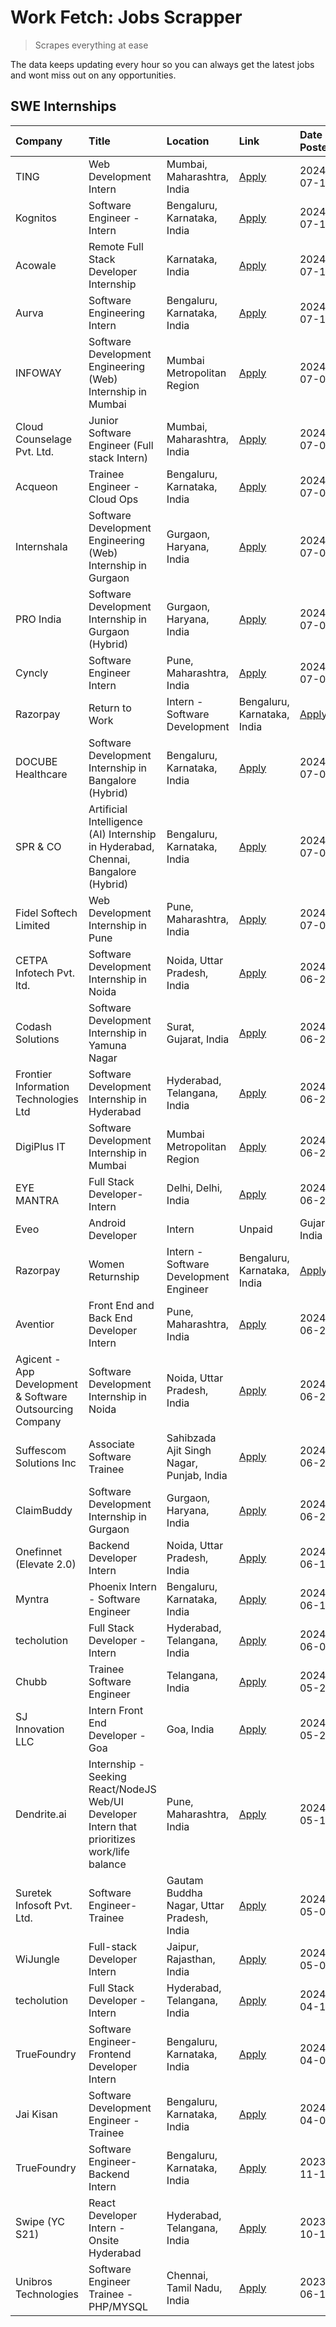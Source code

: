 # Work Fetch: Jobs Scrapper
> Scrapes everything at ease

The data keeps updating every hour so you can always get the latest jobs and wont miss out on any opportunities.

## SWE Internships
<!--START_SECTION:workfetch-->
| Company                                                  | Title                                                                                        | Location                                  | Link                                                                                                                                                                                                                                                                                                        | Date Posted   |
|:---------------------------------------------------------|:---------------------------------------------------------------------------------------------|:------------------------------------------|:------------------------------------------------------------------------------------------------------------------------------------------------------------------------------------------------------------------------------------------------------------------------------------------------------------|:--------------|
| TING                                                     | Web Development Intern                                                                       | Mumbai, Maharashtra, India                | [Apply](https://in.linkedin.com/jobs/view/web-development-intern-at-ting-3975202682?position=55&pageNum=0&refId=fWFjTxb8qvk6p3zExqcP0A%3D%3D&trackingId=LAvjK3SLqP7AFkkgYLZGNg%3D%3D&trk=public_jobs_jserp-result_search-card)                                                                              | 2024-07-15    |
| Kognitos                                                 | Software Engineer - Intern                                                                   | Bengaluru, Karnataka, India               | [Apply](https://in.linkedin.com/jobs/view/software-engineer-intern-at-kognitos-3973566759?position=14&pageNum=0&refId=fWFjTxb8qvk6p3zExqcP0A%3D%3D&trackingId=BgJiSrlgpEiuwMI14fMeXg%3D%3D&trk=public_jobs_jserp-result_search-card)                                                                        | 2024-07-11    |
| Acowale                                                  | Remote Full Stack Developer Internship                                                       | Karnataka, India                          | [Apply](https://in.linkedin.com/jobs/view/remote-full-stack-developer-internship-at-acowale-3971889398?position=4&pageNum=0&refId=fWFjTxb8qvk6p3zExqcP0A%3D%3D&trackingId=0Vnrac0tKeZPraHekw4Asw%3D%3D&trk=public_jobs_jserp-result_search-card)                                                            | 2024-07-10    |
| Aurva                                                    | Software Engineering Intern                                                                  | Bengaluru, Karnataka, India               | [Apply](https://in.linkedin.com/jobs/view/software-engineering-intern-at-aurva-3972234446?position=37&pageNum=0&refId=fWFjTxb8qvk6p3zExqcP0A%3D%3D&trackingId=TAvApIunmwZV%2BChFtJGwlA%3D%3D&trk=public_jobs_jserp-result_search-card)                                                                      | 2024-07-10    |
| INFOWAY                                                  | Software Development Engineering (Web) Internship in Mumbai                                  | Mumbai Metropolitan Region                | [Apply](https://in.linkedin.com/jobs/view/software-development-engineering-web-internship-in-mumbai-at-infoway-3971357588?position=16&pageNum=0&refId=fWFjTxb8qvk6p3zExqcP0A%3D%3D&trackingId=icg795jsNmQi13llOQqNkA%3D%3D&trk=public_jobs_jserp-result_search-card)                                        | 2024-07-09    |
| Cloud Counselage Pvt. Ltd.                               | Junior Software Engineer (Full stack Intern)                                                 | Mumbai, Maharashtra, India                | [Apply](https://in.linkedin.com/jobs/view/junior-software-engineer-full-stack-intern-at-cloud-counselage-pvt-ltd-3967725851?position=32&pageNum=0&refId=fWFjTxb8qvk6p3zExqcP0A%3D%3D&trackingId=NaXnQS%2Faz%2FYz%2FFLrRUc2zA%3D%3D&trk=public_jobs_jserp-result_search-card)                                | 2024-07-09    |
| Acqueon                                                  | Trainee Engineer - Cloud Ops                                                                 | Bengaluru, Karnataka, India               | [Apply](https://in.linkedin.com/jobs/view/trainee-engineer-cloud-ops-at-acqueon-3971538216?position=40&pageNum=0&refId=fWFjTxb8qvk6p3zExqcP0A%3D%3D&trackingId=kgfaEZBEujKRjTm0CmMD3g%3D%3D&trk=public_jobs_jserp-result_search-card)                                                                       | 2024-07-09    |
| Internshala                                              | Software Development Engineering (Web) Internship in Gurgaon                                 | Gurgaon, Haryana, India                   | [Apply](https://in.linkedin.com/jobs/view/software-development-engineering-web-internship-in-gurgaon-at-internshala-3969146269?position=2&pageNum=0&refId=fWFjTxb8qvk6p3zExqcP0A%3D%3D&trackingId=D2cbeCOSOGLtKNTW3gTZxg%3D%3D&trk=public_jobs_jserp-result_search-card)                                    | 2024-07-06    |
| PRO India                                                | Software Development Internship in Gurgaon (Hybrid)                                          | Gurgaon, Haryana, India                   | [Apply](https://in.linkedin.com/jobs/view/software-development-internship-in-gurgaon-hybrid-at-pro-india-3969142732?position=29&pageNum=0&refId=fWFjTxb8qvk6p3zExqcP0A%3D%3D&trackingId=HpWhpzDBjQysptzq4YUH%2Fg%3D%3D&trk=public_jobs_jserp-result_search-card)                                            | 2024-07-06    |
| Cyncly                                                   | Software Engineer Intern                                                                     | Pune, Maharashtra, India                  | [Apply](https://in.linkedin.com/jobs/view/software-engineer-intern-at-cyncly-3967695430?position=33&pageNum=0&refId=fWFjTxb8qvk6p3zExqcP0A%3D%3D&trackingId=oIxIHNQQYAt75xpFvyNUxQ%3D%3D&trk=public_jobs_jserp-result_search-card)                                                                          | 2024-07-05    |
| Razorpay                                                 | Return to Work | Intern - Software Development                                               | Bengaluru, Karnataka, India               | [Apply](https://in.linkedin.com/jobs/view/return-to-work-intern-software-development-at-razorpay-3962938585?position=19&pageNum=0&refId=fWFjTxb8qvk6p3zExqcP0A%3D%3D&trackingId=nxCn23WElSp6PNlTi4C%2B9g%3D%3D&trk=public_jobs_jserp-result_search-card)                                                    | 2024-07-02    |
| DOCUBE Healthcare                                        | Software Development Internship in Bangalore (Hybrid)                                        | Bengaluru, Karnataka, India               | [Apply](https://in.linkedin.com/jobs/view/software-development-internship-in-bangalore-hybrid-at-docube-healthcare-3965687648?position=22&pageNum=0&refId=fWFjTxb8qvk6p3zExqcP0A%3D%3D&trackingId=ZEgnMJaeKKUBVz8W%2FvciGg%3D%3D&trk=public_jobs_jserp-result_search-card)                                  | 2024-07-02    |
| SPR & CO                                                 | Artificial Intelligence (AI) Internship in Hyderabad, Chennai, Bangalore (Hybrid)            | Bengaluru, Karnataka, India               | [Apply](https://in.linkedin.com/jobs/view/artificial-intelligence-ai-internship-in-hyderabad-chennai-bangalore-hybrid-at-spr-co-3965687745?position=23&pageNum=0&refId=fWFjTxb8qvk6p3zExqcP0A%3D%3D&trackingId=umGgd5fvbfYtn6qpcN4eqQ%3D%3D&trk=public_jobs_jserp-result_search-card)                       | 2024-07-02    |
| Fidel Softech Limited                                    | Web Development Internship in Pune                                                           | Pune, Maharashtra, India                  | [Apply](https://in.linkedin.com/jobs/view/web-development-internship-in-pune-at-fidel-softech-limited-3965691167?position=26&pageNum=0&refId=fWFjTxb8qvk6p3zExqcP0A%3D%3D&trackingId=LWtPUPdIHAwb1RwNROu2Qw%3D%3D&trk=public_jobs_jserp-result_search-card)                                                 | 2024-07-02    |
| CETPA Infotech Pvt. ltd.                                 | Software Development Internship in Noida                                                     | Noida, Uttar Pradesh, India               | [Apply](https://in.linkedin.com/jobs/view/software-development-internship-in-noida-at-cetpa-infotech-pvt-ltd-3963048665?position=3&pageNum=0&refId=fWFjTxb8qvk6p3zExqcP0A%3D%3D&trackingId=%2FJBWTs99o78%2FWJXcAt0jAw%3D%3D&trk=public_jobs_jserp-result_search-card)                                       | 2024-06-28    |
| Codash Solutions                                         | Software Development Internship in Yamuna Nagar                                              | Surat, Gujarat, India                     | [Apply](https://in.linkedin.com/jobs/view/software-development-internship-in-yamuna-nagar-at-codash-solutions-3963050624?position=8&pageNum=0&refId=fWFjTxb8qvk6p3zExqcP0A%3D%3D&trackingId=ShRWvaMhOvIVCM0HILUfew%3D%3D&trk=public_jobs_jserp-result_search-card)                                          | 2024-06-28    |
| Frontier Information Technologies Ltd                    | Software Development Internship in Hyderabad                                                 | Hyderabad, Telangana, India               | [Apply](https://in.linkedin.com/jobs/view/software-development-internship-in-hyderabad-at-frontier-information-technologies-ltd-3963053272?position=13&pageNum=0&refId=fWFjTxb8qvk6p3zExqcP0A%3D%3D&trackingId=DgETQdk1V8HwM4Lc%2F8ZpEw%3D%3D&trk=public_jobs_jserp-result_search-card)                     | 2024-06-28    |
| DigiPlus IT                                              | Software Development Internship in Mumbai                                                    | Mumbai Metropolitan Region                | [Apply](https://in.linkedin.com/jobs/view/software-development-internship-in-mumbai-at-digiplus-it-3963053036?position=27&pageNum=0&refId=fWFjTxb8qvk6p3zExqcP0A%3D%3D&trackingId=xAbk2LAdQpFcDapcVMxNog%3D%3D&trk=public_jobs_jserp-result_search-card)                                                    | 2024-06-28    |
| EYE MANTRA                                               | Full Stack Developer- Intern                                                                 | Delhi, Delhi, India                       | [Apply](https://in.linkedin.com/jobs/view/full-stack-developer-intern-at-eye-mantra-3960988037?position=46&pageNum=0&refId=fWFjTxb8qvk6p3zExqcP0A%3D%3D&trackingId=lnkqwRHYWYepWMNm4qC5PQ%3D%3D&trk=public_jobs_jserp-result_search-card)                                                                   | 2024-06-28    |
| Eveo                                                     | Android Developer | Intern | Unpaid                                                          | Gujarat, India                            | [Apply](https://in.linkedin.com/jobs/view/android-developer-intern-unpaid-at-eveo-3960661097?position=53&pageNum=0&refId=fWFjTxb8qvk6p3zExqcP0A%3D%3D&trackingId=7FU4fSAZx1p3c0Crtzon0Q%3D%3D&trk=public_jobs_jserp-result_search-card)                                                                     | 2024-06-27    |
| Razorpay                                                 | Women Returnship | Intern - Software Development Engineer                                    | Bengaluru, Karnataka, India               | [Apply](https://in.linkedin.com/jobs/view/women-returnship-intern-software-development-engineer-at-razorpay-3960105088?position=60&pageNum=0&refId=fWFjTxb8qvk6p3zExqcP0A%3D%3D&trackingId=Glpd7muC9isjVUhLTVKMRQ%3D%3D&trk=public_jobs_jserp-result_search-card)                                           | 2024-06-26    |
| Aventior                                                 | Front End and Back End Developer Intern                                                      | Pune, Maharashtra, India                  | [Apply](https://in.linkedin.com/jobs/view/front-end-and-back-end-developer-intern-at-aventior-3957749795?position=6&pageNum=0&refId=fWFjTxb8qvk6p3zExqcP0A%3D%3D&trackingId=PWUwSYY1Xdl5jPrtGWQQiA%3D%3D&trk=public_jobs_jserp-result_search-card)                                                          | 2024-06-24    |
| Agicent - App Development & Software Outsourcing Company | Software Development Internship in Noida                                                     | Noida, Uttar Pradesh, India               | [Apply](https://in.linkedin.com/jobs/view/software-development-internship-in-noida-at-agicent-app-development-software-outsourcing-company-3956371813?position=12&pageNum=0&refId=fWFjTxb8qvk6p3zExqcP0A%3D%3D&trackingId=XHApZvKAMNggtO0mZRVKhg%3D%3D&trk=public_jobs_jserp-result_search-card)            | 2024-06-21    |
| Suffescom Solutions Inc                                  | Associate Software Trainee                                                                   | Sahibzada Ajit Singh Nagar, Punjab, India | [Apply](https://in.linkedin.com/jobs/view/associate-software-trainee-at-suffescom-solutions-inc-3956008528?position=41&pageNum=0&refId=fWFjTxb8qvk6p3zExqcP0A%3D%3D&trackingId=k75U%2FIac1b152Lh%2FeCiI7g%3D%3D&trk=public_jobs_jserp-result_search-card)                                                   | 2024-06-21    |
| ClaimBuddy                                               | Software Development Internship in Gurgaon                                                   | Gurgaon, Haryana, India                   | [Apply](https://in.linkedin.com/jobs/view/software-development-internship-in-gurgaon-at-claimbuddy-3954443602?position=11&pageNum=0&refId=fWFjTxb8qvk6p3zExqcP0A%3D%3D&trackingId=kKEzDRCA%2FjxntSqdiVLGQg%3D%3D&trk=public_jobs_jserp-result_search-card)                                                  | 2024-06-20    |
| Onefinnet (Elevate 2.0)                                  | Backend Developer Intern                                                                     | Noida, Uttar Pradesh, India               | [Apply](https://in.linkedin.com/jobs/view/backend-developer-intern-at-onefinnet-elevate-2-0-3952568863?position=59&pageNum=0&refId=fWFjTxb8qvk6p3zExqcP0A%3D%3D&trackingId=GmUDztl5gPUGkfoom9gPkQ%3D%3D&trk=public_jobs_jserp-result_search-card)                                                           | 2024-06-18    |
| Myntra                                                   | Phoenix Intern - Software Engineer                                                           | Bengaluru, Karnataka, India               | [Apply](https://in.linkedin.com/jobs/view/phoenix-intern-software-engineer-at-myntra-3947244832?position=30&pageNum=0&refId=fWFjTxb8qvk6p3zExqcP0A%3D%3D&trackingId=GGCP8S6MyZkF%2FXGgVXulYg%3D%3D&trk=public_jobs_jserp-result_search-card)                                                                | 2024-06-12    |
| techolution                                              | Full Stack Developer - Intern                                                                | Hyderabad, Telangana, India               | [Apply](https://in.linkedin.com/jobs/view/full-stack-developer-intern-at-techolution-3947911862?position=43&pageNum=0&refId=fWFjTxb8qvk6p3zExqcP0A%3D%3D&trackingId=1PwOvDUnKluSlyjwnEHpqw%3D%3D&trk=public_jobs_jserp-result_search-card)                                                                  | 2024-06-06    |
| Chubb                                                    | Trainee Software Engineer                                                                    | Telangana, India                          | [Apply](https://in.linkedin.com/jobs/view/trainee-software-engineer-at-chubb-3955950075?position=18&pageNum=0&refId=fWFjTxb8qvk6p3zExqcP0A%3D%3D&trackingId=u55Fyp%2FmPlUnpp9Kyax35w%3D%3D&trk=public_jobs_jserp-result_search-card)                                                                        | 2024-05-27    |
| SJ Innovation LLC                                        | Intern Front End Developer - Goa                                                             | Goa, India                                | [Apply](https://in.linkedin.com/jobs/view/intern-front-end-developer-goa-at-sj-innovation-llc-3931678611?position=7&pageNum=0&refId=fWFjTxb8qvk6p3zExqcP0A%3D%3D&trackingId=%2BBJKi0mEQnkrIU1ou5bm8w%3D%3D&trk=public_jobs_jserp-result_search-card)                                                        | 2024-05-24    |
| Dendrite.ai                                              | Internship - Seeking React/NodeJS Web/UI Developer Intern that prioritizes work/life balance | Pune, Maharashtra, India                  | [Apply](https://in.linkedin.com/jobs/view/internship-seeking-react-nodejs-web-ui-developer-intern-that-prioritizes-work-life-balance-at-dendrite-ai-3926195555?position=38&pageNum=0&refId=fWFjTxb8qvk6p3zExqcP0A%3D%3D&trackingId=ZaAMag23Sgc5%2FNPOwza14A%3D%3D&trk=public_jobs_jserp-result_search-card) | 2024-05-15    |
| Suretek Infosoft Pvt. Ltd.                               | Software Engineer-Trainee                                                                    | Gautam Buddha Nagar, Uttar Pradesh, India | [Apply](https://in.linkedin.com/jobs/view/software-engineer-trainee-at-suretek-infosoft-pvt-ltd-3916999948?position=24&pageNum=0&refId=fWFjTxb8qvk6p3zExqcP0A%3D%3D&trackingId=4pPrWBTcYaGRSSLlkIPMYQ%3D%3D&trk=public_jobs_jserp-result_search-card)                                                       | 2024-05-04    |
| WiJungle                                                 | Full-stack Developer Intern                                                                  | Jaipur, Rajasthan, India                  | [Apply](https://in.linkedin.com/jobs/view/full-stack-developer-intern-at-wijungle-3912864543?position=57&pageNum=0&refId=fWFjTxb8qvk6p3zExqcP0A%3D%3D&trackingId=eLv0Tf%2FXQHTZgKgO6DEqrA%3D%3D&trk=public_jobs_jserp-result_search-card)                                                                   | 2024-05-01    |
| techolution                                              | Full Stack Developer - Intern                                                                | Hyderabad, Telangana, India               | [Apply](https://in.linkedin.com/jobs/view/full-stack-developer-intern-at-techolution-3904814977?position=50&pageNum=0&refId=fWFjTxb8qvk6p3zExqcP0A%3D%3D&trackingId=82qHuwB8esQGQsDbRKVOFg%3D%3D&trk=public_jobs_jserp-result_search-card)                                                                  | 2024-04-18    |
| TrueFoundry                                              | Software Engineer- Frontend Developer Intern                                                 | Bengaluru, Karnataka, India               | [Apply](https://in.linkedin.com/jobs/view/software-engineer-frontend-developer-intern-at-truefoundry-3887320206?position=17&pageNum=0&refId=fWFjTxb8qvk6p3zExqcP0A%3D%3D&trackingId=erSxsBZk8AOBnjen%2BcWXqA%3D%3D&trk=public_jobs_jserp-result_search-card)                                                | 2024-04-05    |
| Jai Kisan                                                | Software Development Engineer - Trainee                                                      | Bengaluru, Karnataka, India               | [Apply](https://in.linkedin.com/jobs/view/software-development-engineer-trainee-at-jai-kisan-3913911193?position=21&pageNum=0&refId=fWFjTxb8qvk6p3zExqcP0A%3D%3D&trackingId=QrRMgYnoMI%2BA0s738m2khw%3D%3D&trk=public_jobs_jserp-result_search-card)                                                        | 2024-04-04    |
| TrueFoundry                                              | Software Engineer-Backend Intern                                                             | Bengaluru, Karnataka, India               | [Apply](https://in.linkedin.com/jobs/view/software-engineer-backend-intern-at-truefoundry-3779508170?position=35&pageNum=0&refId=fWFjTxb8qvk6p3zExqcP0A%3D%3D&trackingId=8Br44bxspB4rW45L9azXjA%3D%3D&trk=public_jobs_jserp-result_search-card)                                                             | 2023-11-10    |
| Swipe (YC S21)                                           | React Developer Intern - Onsite Hyderabad                                                    | Hyderabad, Telangana, India               | [Apply](https://in.linkedin.com/jobs/view/react-developer-intern-onsite-hyderabad-at-swipe-yc-s21-3737600089?position=49&pageNum=0&refId=fWFjTxb8qvk6p3zExqcP0A%3D%3D&trackingId=NxganCIne%2B5q34Hmh9nfjw%3D%3D&trk=public_jobs_jserp-result_search-card)                                                   | 2023-10-13    |
| Unibros Technologies                                     | Software Engineer Trainee - PHP/MYSQL                                                        | Chennai, Tamil Nadu, India                | [Apply](https://in.linkedin.com/jobs/view/software-engineer-trainee-php-mysql-at-unibros-technologies-3656599241?position=44&pageNum=0&refId=fWFjTxb8qvk6p3zExqcP0A%3D%3D&trackingId=Bx5Y10p5KNLLHpXxFPDnUw%3D%3D&trk=public_jobs_jserp-result_search-card)                                                 | 2023-06-12    |
<!--END_SECTION:workfetch-->
